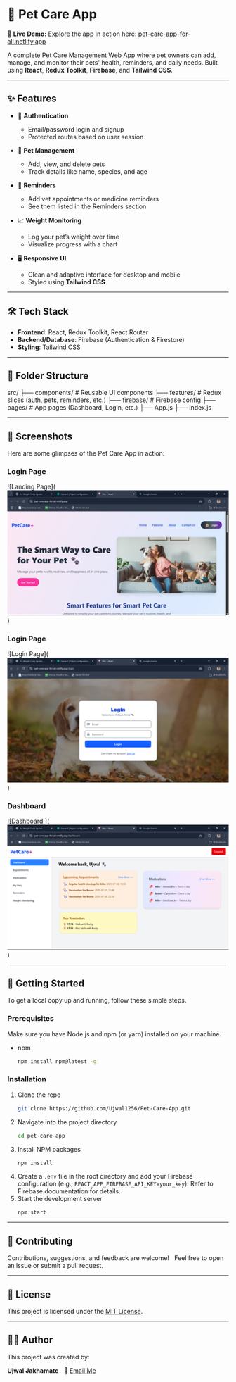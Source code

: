 # 🐾 Pet Care App

🚀 **Live Demo:** Explore the app in action here: [pet-care-app-for-all.netlify.app](https://pet-care-app-for-all.netlify.app)

A complete Pet Care Management Web App where pet owners can add, manage, and monitor their pets' health, reminders, and daily needs. Built using **React**, **Redux Toolkit**, **Firebase**, and **Tailwind CSS**.

---

## ✨ Features

- 🔐 **Authentication**
  - Email/password login and signup
  - Protected routes based on user session

- 🐶 **Pet Management**
  - Add, view, and delete pets
  - Track details like name, species, and age

- 📅 **Reminders**
  - Add vet appointments or medicine reminders
  - See them listed in the Reminders section

- 📈 **Weight Monitoring**
  - Log your pet’s weight over time
  - Visualize progress with a chart

- 🖥️ **Responsive UI**
  - Clean and adaptive interface for desktop and mobile
  - Styled using **Tailwind CSS**

---

## 🛠️ Tech Stack

- **Frontend**: React, Redux Toolkit, React Router
- **Backend/Database**: Firebase (Authentication & Firestore)
- **Styling**: Tailwind CSS

---

## 📁 Folder Structure

src/
├── components/ # Reusable UI components
├── features/ # Redux slices (auth, pets, reminders, etc.)
├── firebase/ # Firebase config
├── pages/ # App pages (Dashboard, Login, etc.)
├── App.js
├── index.js


---

## 📸 Screenshots

Here are some glimpses of the Pet Care App in action:

### Login Page
![Landing Page](![alt text](image.png))

### Login Page
![Login Page](![alt text](image-1.png))

### Dashboard
![Dashboard ](![alt text](image-2.png))


---

## 🚀 Getting Started

To get a local copy up and running, follow these simple steps.

### Prerequisites

Make sure you have Node.js and npm (or yarn) installed on your machine.

* npm
    ```sh
    npm install npm@latest -g
    ```

### Installation

1.  Clone the repo
    ```sh
    git clone https://github.com/Ujwal1256/Pet-Care-App.git
    ```
2.  Navigate into the project directory
    ```sh
    cd pet-care-app
    ```
3.  Install NPM packages
    ```sh
    npm install
    ```
4.  Create a `.env` file in the root directory and add your Firebase configuration (e.g., `REACT_APP_FIREBASE_API_KEY=your_key`). Refer to Firebase documentation for details.
5.  Start the development server
    ```sh
    npm start
    ```

---

## 🤝 Contributing

Contributions, suggestions, and feedback are welcome!  
Feel free to open an issue or submit a pull request.

---

## 📃 License

This project is licensed under the [MIT License](LICENSE).

---

## 👨‍💻 Author

This project was created by:

**Ujwal Jakhamate**  
📧 [Email Me](mailto:jakhamateujwal1256@gmail.com)  
